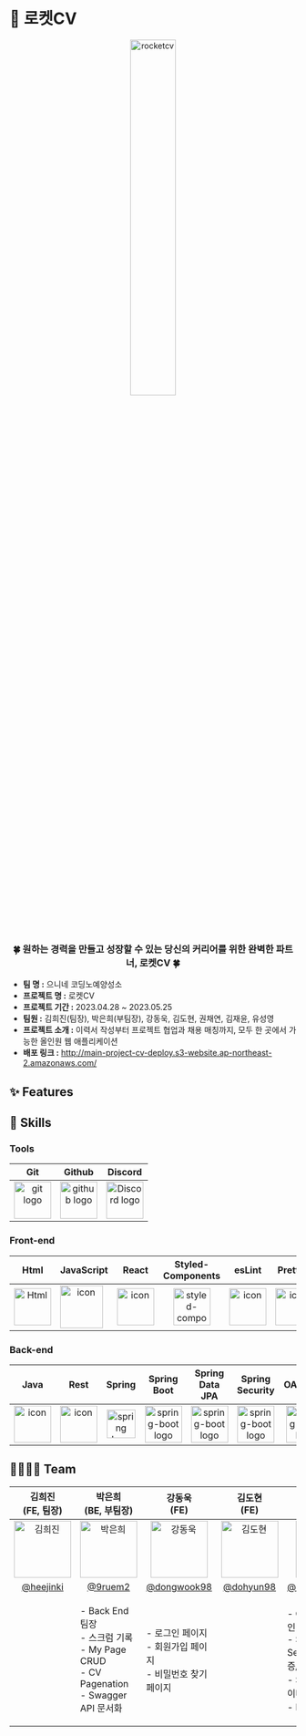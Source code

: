 <h1>🚀 로켓CV</h1>
<div  align="center">
  <img width="40%" src="https://i.ibb.co/7jxwcPw/cv.png" alt="rocketcv">
</div>
<h3 align="center">🍀 원하는 경력을 만들고 성장할 수 있는 당신의 커리어를 위한 완벽한 파트너, 로켓CV 🍀</h3>

- **팀 명 :**  으니네 코딩노예양성소
- **프로젝트 명 :** 로켓CV
- **프로젝트 기간 :** 2023.04.28 ~ 2023.05.25
- **팀원 :** 김희진(팀장), 박은희(부팀장), 강동욱, 김도현, 권채연, 김재윤, 유성영
- **프로젝트 소개 :** 이력서 작성부터 프로젝트 협업과 채용 매칭까지, 모두 한 곳에서 가능한 올인원 웹 애플리케이션
- **배포 링크 :** http://main-project-cv-deploy.s3-website.ap-northeast-2.amazonaws.com/


## ✨ Features

## 🔧 Skills

### Tools
| Git | Github | Discord |
| :---: | :---: | :---: |
| <img alt="git logo" src="https://git-scm.com/images/logos/logomark-orange@2x.png" width="65" height="65" > | <img alt="github logo" src="https://github.githubassets.com/images/modules/logos_page/GitHub-Mark.png" width="65" height="65"> | <img alt="Discord logo" src="https://assets-global.website-files.com/6257adef93867e50d84d30e2/62595384e89d1d54d704ece7_3437c10597c1526c3dbd98c737c2bcae.svg" height="65" width="65"> |
### Front-end
| Html | JavaScript | React | Styled-<br>Components | esLint | Prettier |
| :---: | :---: | :---: | :---: | :---: | :---: |
| <img alt="Html" src ="https://upload.wikimedia.org/wikipedia/commons/thumb/6/61/HTML5_logo_and_wordmark.svg/440px-HTML5_logo_and_wordmark.svg.png" width="65" height="65" /> | <div style="display: flex; align-items: flex-start;"><img src="https://techstack-generator.vercel.app/js-icon.svg" alt="icon" width="75" height="75" /></div> | <div style="display: flex; align-items: flex-start;"><img src="https://techstack-generator.vercel.app/react-icon.svg" alt="icon" width="65" height="65" /></div> | <img src="https://styled-components.com/logo.png" alt="styled-components icon" width="65" height="65" /> | <div style="display: flex; align-items: flex-start;"><img src="https://techstack-generator.vercel.app/eslint-icon.svg" alt="icon" width="65" height="65" /></div> | <div style="display: flex; align-items: flex-start;"><img src="https://techstack-generator.vercel.app/prettier-icon.svg" alt="icon" width="65" height="65" /></div> |

### Back-end
| Java | Rest | Spring | Spring<br>Boot | Spring Data<br>JPA | Spring Security | OAuth2.0 | JWT | MySQL | Redis | Junit5 | Spock | Swagger | AWS |
| :---: | :---: | :---: | :---: | :---: | :---: | :---: | :---: | :---: | :---: | :---: | :---: | :---: | :---: |
| <div style="display: flex; align-items: flex-start;"><img src="https://techstack-generator.vercel.app/java-icon.svg" alt="icon" width="65" height="65" /></div> | <div style="display: flex; align-items: flex-start;"><img src="https://techstack-generator.vercel.app/restapi-icon.svg" alt="icon" width="65" height="65" /></div> | <img alt="spring logo" src="https://www.vectorlogo.zone/logos/springio/springio-icon.svg" height="50" width="50" > | <img alt="spring-boot logo" src="https://t1.daumcdn.net/cfile/tistory/27034D4F58E660F616" width="65" height="65" > | <img alt="spring-boot logo" src="https://huongdanjava.com/wp-content/uploads/2022/02/spring-data.png" width="65" height="65" > | <img alt="spring-boot logo" src="https://blog.kakaocdn.net/dn/yaIHq/btq4p3fRpsi/ZFyxPG3UMBzjh3ktQgGcSK/img.png" width="65" height="65" > | <img alt="spring-boot logo" src="https://upload.wikimedia.org/wikipedia/commons/thumb/d/d2/Oauth_logo.svg/800px-Oauth_logo.svg.png" width="65" height="65" > | <img alt="spring-boot logo" src="https://seeklogo.com/images/J/json-web-tokens-jwt-io-logo-C003DEC47A-seeklogo.com.png" width="65" height="65" > | <div style="display: flex; align-items: flex-start;"><img src="https://techstack-generator.vercel.app/mysql-icon.svg" alt="icon" width="65" height="65" /></div> | <img alt="spring-boot logo" src="https://www.vectorlogo.zone/logos/redis/redis-icon.svg" width="65" height="65" > | <img alt="spring-boot logo" src="https://encrypted-tbn0.gstatic.com/images?q=tbn:ANd9GcS94iv34v_sgUFCSIIS2s_GAzMCUWcn21uzJw&usqp=CAU" width="65" height="65" > | <img alt="spring-boot logo" src="https://w7.pngwing.com/pngs/39/105/png-transparent-spock-computer-icons-star-trek-symbol-silver-star-thumbnail.png" width="65" height="65" > | <img alt="spring-boot logo" src="https://seeklogo.com/images/S/swagger-logo-A49F73BAF4-seeklogo.com.png" width="65" height="65" > | <img alt="spring-boot logo" src="https://www.vectorlogo.zone/logos/amazon_aws/amazon_aws-icon.svg" width="65" height="65" > |


## 👨‍👩‍👧‍👦 Team
| 김희진<br>(FE, 팀장) | 박은희<br>(BE, 부팀장) | 강동욱<br>(FE) | 김도현<br>(FE) | 권채연<br>(BE) | 김재윤<br>(BE) | 유성영<br>(BE) |
| :---: | :---: | :---: | :---: | :---: | :---: | :---: |
| <img alt="김희진" src="https://avatars.githubusercontent.com/u/120415871?v=4" height="100" width="100"> | <img alt="박은희" src="https://avatars.githubusercontent.com/u/118735475?v=4" height="100" width="100"> | <img alt="강동욱" src="https://avatars.githubusercontent.com/u/119502777?v=4" height="100" width="100"> | <img alt="김도현" src="https://avatars.githubusercontent.com/u/97542179?v=4" height="100" width="100"> | <img alt="권채연" src="https://avatars.githubusercontent.com/u/102018765?v=4" height="100" width="100"> | <img alt="김재윤" src="https://avatars.githubusercontent.com/u/91544507?v=4" height="100" width="100"> | <img alt="유성영" src="https://avatars.githubusercontent.com/u/19697063?v=4" height="100" width="100"> |
| [@heejinki](https://github.com/heejinki) | [@9ruem2](https://github.com/9ruem2) | [@dongwook98](https://github.com/dongwook98) | [@dohyun98](https://github.com/dohyun98) | [@chaeyeon0130](https://github.com/chaeyeon0130) | [@jaeyumn](https://github.com/jaeyumn) | [@tkfkdgowksel](https://github.com/tkfkdgowksel) |
|<p align="left"></p>|<p align="left">- Back End 팀장<br/>- 스크럼 기록<br/>- My Page CRUD<br/>- CV Pagenation<br/>- Swagger API 문서화</p>|<p align="left">- 로그인 페이지<br/>- 회원가입 페이지<br/>- 비밀번호 찾기 페이지</p>|<p align="left"></p>|<p align="left">- OAuth2.0 로그인 기능<br/>- Spring Security JWT 인증/인가<br/>- SMTP를 이용한 이메일 발송 기능<br/>- Redis 서버 구축</p>|<p align="left">- 이력서 CRUD<br/>- AWS 배포 서버 구축<br/>- Swagger API 문서화<br/>- JUnit5 단위 테스트 작성</p>|<p align="left">- 이력서 CRUD<br/>- AWS 배포 서버 구축<br/>- Spock 단위 테스트 작성</p>|
